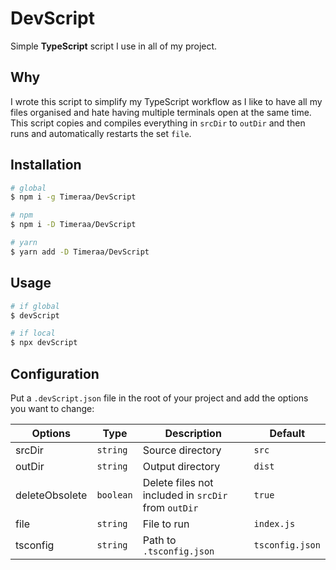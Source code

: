 # DevScript

Simple **TypeScript** script I use in all of my project.

## Why

I wrote this script to simplify my TypeScript workflow as I like to have all my files organised and hate having multiple terminals open at the same time. This script copies and compiles everything in `srcDir` to `outDir` and then runs and automatically restarts the set `file`.

## Installation

```bash
# global
$ npm i -g Timeraa/DevScript

# npm
$ npm i -D Timeraa/DevScript

# yarn
$ yarn add -D Timeraa/DevScript
```

## Usage

```bash
# if global
$ devScript

# if local
$ npx devScript
```

## Configuration

Put a `.devScript.json` file in the root of your project and add the options you want to change:

| Options        | Type      | Description                                         | Default         |
| -------------- | --------- | --------------------------------------------------- | --------------- |
| srcDir         | `string`  | Source directory                                    | `src`           |
| outDir         | `string`  | Output directory                                    | `dist`          |
| deleteObsolete | `boolean` | Delete files not included in `srcDir` from `outDir` | `true`          |
| file           | `string`  | File to run                                         | `index.js`      |
| tsconfig       | `string`  | Path to `.tsconfig.json`                            | `tsconfig.json` |
